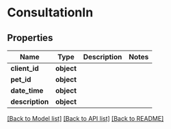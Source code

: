 # ConsultationIn

## Properties
Name | Type | Description | Notes
------------ | ------------- | ------------- | -------------
**client_id** | **object** |  | 
**pet_id** | **object** |  | 
**date_time** | **object** |  | 
**description** | **object** |  | 

[[Back to Model list]](../README.md#documentation-for-models) [[Back to API list]](../README.md#documentation-for-api-endpoints) [[Back to README]](../README.md)

